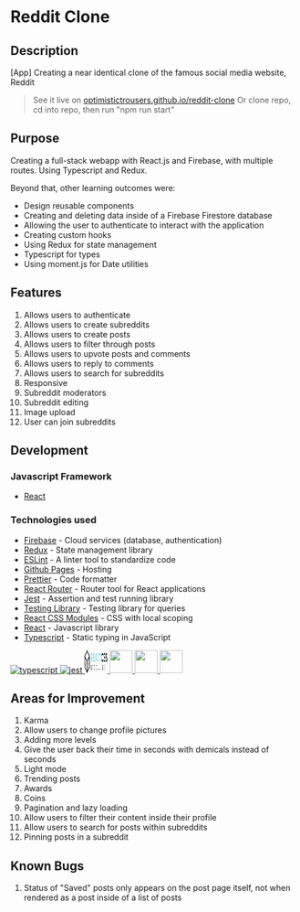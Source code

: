# Reddit Clone

## Description

[App] Creating a near identical clone of the famous social media website, Reddit

> See it live on [optimistictrousers.github.io/reddit-clone](https://optimistictrousers.github.io/reddit-clone/)
> Or clone repo, cd into repo, then run "npm run start"

## Purpose

Creating a full-stack webapp with React.js and Firebase, with multiple routes. Using Typescript and Redux.

Beyond that, other learning outcomes were:

- Design reusable components
- Creating and deleting data inside of a Firebase Firestore database
- Allowing the user to authenticate to interact with the application
- Creating custom hooks
- Using Redux for state management
- Typescript for types
- Using moment.js for Date utilities


## Features

1. Allows users to authenticate
2. Allows users to create subreddits
3. Allows users to create posts
4. Allows users to filter through posts
5. Allows users to upvote posts and comments
6. Allows users to reply to comments
7. Allows users to search for subreddits
8. Responsive
9. Subreddit moderators
10. Subreddit editing
11. Image upload
12. User can join subreddits

## Development

### Javascript Framework

- [React](https://github.com/facebook/create-react-app)

### Technologies used

- [Firebase](https://firebase.google.com/) - Cloud services (database, authentication)
- [Redux](https://redux.js.org) - State management library
- [ESLint](https://eslint.org/) - A linter tool to standardize code
- [Github Pages](https://pages.github.com/) - Hosting
- [Prettier](https://prettier.io/) - Code formatter
- [React Router](https://reactrouter.com/web/guides/quick-start) - Router tool for React applications
- [Jest](https://github.com/facebook/jest) - Assertion and test running library
- [Testing Library](https://github.com/testing-library/dom-testing-library) - Testing library for queries
- [React CSS Modules](https://github.com/gajus/react-css-modules) - CSS with local scoping
- [React](https://github.com/facebook/react/) - Javascript library
- [Typescript](https://www.typescriptlang.org/) - Static typing in JavaScript

<p align="left"> 
<a href="https://www.typescriptlang.org/" target="_blank"> 
  <img src="https://www.manejandodatos.es/wp-content/uploads/2015/03/typescript.png" alt="typescript" width="40" height="40"/> </a>
<a href="https://jestjs.io" target="_blank"> 
  <img src="https://www.vectorlogo.zone/logos/jestjsio/jestjsio-icon.svg" alt="jest" width="40" height="40"/> 
</a>
<a href="https://github.com/gajus/react-css-modules"> 
  <img src="https://raw.githubusercontent.com/gajus/react-css-modules/master/.README/react-css-modules.png" width="40" height="40"/> 
</a> 
<a href="https://redux.js.org/"> 
  <img src="https://raw.githubusercontent.com/reactjs/redux/master/logo/logo.png" width="40" height="40"/> 
</a> 
<a href="https://firebase.google.com/"> 
  <img src="https://res.cloudinary.com/startup-grind/image/upload/c_fill,dpr_2.0,f_auto,g_center,h_1080,q_100,w_1080/v1/gcs/platform-data-goog/events/firebase%20icon.jpg" width="40" height="40"/> 
<a href="https://testing-library.com/"> <img src="https://testing-library.com/img/octopus-64x64.png" width="40" height="40"/> </a> 
</p>

## Areas for Improvement

1. Karma
2. Allow users to change profile pictures
3. Adding more levels
4. Give the user back their time in seconds with demicals instead of seconds
5. Light mode
6. Trending posts
7. Awards
8. Coins
9. Pagination and lazy loading
10. Allow users to filter their content inside their profile
11. Allow users to search for posts within subreddits
12. Pinning posts in a subreddit

## Known Bugs

1. Status of "Saved" posts only appears on the post page itself, not when rendered as a post inside of a list of posts
